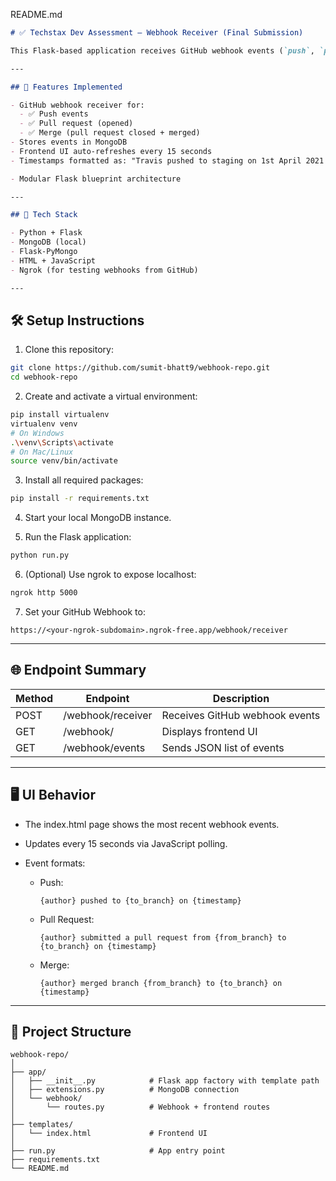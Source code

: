README.md

```markdown
# ✅ Techstax Dev Assessment – Webhook Receiver (Final Submission)

This Flask-based application receives GitHub webhook events (`push`, `pull_request`, and `merge`), stores them in MongoDB, and displays them live on a frontend UI that refreshes every 15 seconds.

---

## 🚀 Features Implemented

- GitHub webhook receiver for:
  - ✅ Push events
  - ✅ Pull request (opened)
  - ✅ Merge (pull request closed + merged)
- Stores events in MongoDB
- Frontend UI auto-refreshes every 15 seconds
- Timestamps formatted as: "Travis pushed to staging on 1st April 2021 - 9:30 PM UTC"

- Modular Flask blueprint architecture

---

## 🧱 Tech Stack

- Python + Flask
- MongoDB (local)
- Flask-PyMongo
- HTML + JavaScript
- Ngrok (for testing webhooks from GitHub)

---
```
## 🛠 Setup Instructions

1. Clone this repository:

```bash
git clone https://github.com/sumit-bhatt9/webhook-repo.git
cd webhook-repo
````

2. Create and activate a virtual environment:

```bash
pip install virtualenv
virtualenv venv
# On Windows
.\venv\Scripts\activate
# On Mac/Linux
source venv/bin/activate
```

3. Install all required packages:

```bash
pip install -r requirements.txt
```

4. Start your local MongoDB instance.

5. Run the Flask application:

```bash
python run.py
```

6. (Optional) Use ngrok to expose localhost:

```bash
ngrok http 5000
```

7. Set your GitHub Webhook to:

```
https://<your-ngrok-subdomain>.ngrok-free.app/webhook/receiver
```

---

## 🌐 Endpoint Summary

| Method | Endpoint          | Description                    |
| ------ | ----------------- | ------------------------------ |
| POST   | /webhook/receiver | Receives GitHub webhook events |
| GET    | /webhook/         | Displays frontend UI           |
| GET    | /webhook/events   | Sends JSON list of events      |

---

## 🖥️ UI Behavior

* The index.html page shows the most recent webhook events.
* Updates every 15 seconds via JavaScript polling.
* Event formats:

  * Push:

    ```
    {author} pushed to {to_branch} on {timestamp}
    ```

  * Pull Request:

    ```
    {author} submitted a pull request from {from_branch} to {to_branch} on {timestamp}
    ```

  * Merge:

    ```
    {author} merged branch {from_branch} to {to_branch} on {timestamp}
    ```

---

## 📂 Project Structure

```
webhook-repo/
│
├── app/
│   ├── __init__.py            # Flask app factory with template path
│   ├── extensions.py          # MongoDB connection
│   └── webhook/
│       └── routes.py          # Webhook + frontend routes
│
├── templates/
│   └── index.html             # Frontend UI
│
├── run.py                     # App entry point
├── requirements.txt
└── README.md
```
